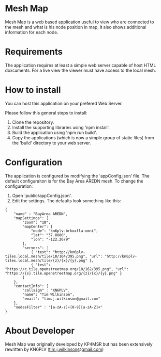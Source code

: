 # Mesh Map 
Mesh Map is a web based application useful to view who are connected to the mesh and what is his node position in map,
it also shows additional information for each node.

# Requirements
The application requires at least a simple web server capable of host HTML doxcuments. For a live view the viewer must have access to the local mesh.

# How to install 
You can host this application on your prefered Web Server.

Please follow this general steps to install:
1. Clone the repository.
2. Install the supporting libraries using 'npm install'.
3. Build the application using 'npm run build'.
4. Copy the applications (which is now a simple group of static files) from the 'build' directory to your web server.

# Configuration
The application is configured by modifying the 'appConfig.json' file. The default configuraiton is for the Bay Area AREDN mesh.
To change the configuration:

1. Open 'public/appConfig.json'.
2. Edit the settings. The defaults look something like this:
```
{     
    "name" : "BayArea AREDN",
    "mapSettings": {
        "zoom": "10",
        "mapCenter": {
            "node": "kn6plv-brkoxfla-omni",
            "lat": "37.8880",
            "lon": "-122.2679"
        },
        "servers": [
            { "test": "http://kn6plv-tiles.local.mesh/tile/10/164/395.png", "url": "http://kn6plv-tiles.local.mesh/tile/{z}/{x}/{y}.png" },
            { "test": "https://c.tile.openstreetmap.org/10/162/395.png", "url": "https://{s}.tile.openstreetmap.org/{z}/{x}/{y}.png" }
        ]
    },
    "contactInfo": {
        "callsign" : "KN6PLV",
        "name": "Tim Wilkinson",
        "email": "tim.j.wilkinson@gmail.com"
    },
    "nodesFilter" : "[a-zA-z]+[0-9][a-zA-Z]+"
}
```

# About Developer 
Mesh Map was originally developed by KP4MSR but has been extensively rewritten by KN6PLV (tim.j.wilkinson@gmail.com)
